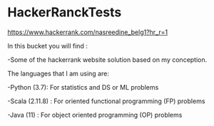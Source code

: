 # HackerRanckTests
https://www.hackerrank.com/nasreedine_belg1?hr_r=1

In this bucket you will find : 

-Some of the hackerrank website solution based on my conception.

The languages that I am using are: 

-Python (3.7): For statistics and DS or ML problems

-Scala (2.11.8) : For oriented functional programming (FP) problems

-Java (11) : For object oriented programming (OP) problems 
